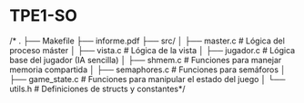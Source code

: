 # TPE1-SO

/*
.
├── Makefile
├── informe.pdf
├── src/
│   ├── master.c         # Lógica del proceso máster
│   ├── vista.c          # Lógica de la vista
│   ├── jugador.c        # Lógica base del jugador (IA sencilla)
│   ├── shmem.c          # Funciones para manejar memoria compartida
│   ├── semaphores.c     # Funciones para semáforos
│   ├── game_state.c     # Funciones para manipular el estado del juego
│   └── utils.h          # Definiciones de structs y constantes*/